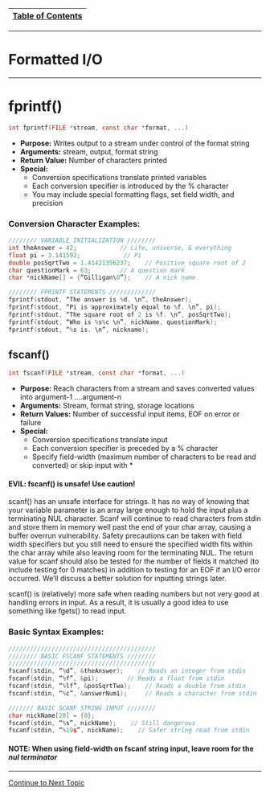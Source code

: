 |[Table of Contents](/00-Table-of-Contents.md)|
|---|

---

# Formatted I/O

---

# fprintf\(\)

```c
int fprintf(FILE *stream, const char *format, ...)
```

* **Purpose:** Writes output to a stream under control of the format string
* **Arguments:** stream, output, format string
* **Return Value:** Number of characters printed
* **Special:**
  * Conversion specifications translate printed variables
  * Each conversion specifier is introduced by the % character
  * You may include special formatting flags, set field width, and precision

### Conversion Character Examples:

```c
//////// VARIABLE INITIALIZATION ////////
int theAnswer = 42;            // Life, universe, & everything
float pi = 3.141592;            // Pi
double posSqrtTwo = 1.41421356237;    // Positive square root of 2
char questionMark = 63;        // A question mark
char *nickName[] = {“Gilligan\0”};    // A nick name

//////// FPRINTF STATEMENTS /////////////
fprintf(stdout, “The answer is %d. \n”, theAnswer);
fprintf(stdout, “Pi is approximately equal to %f. \n”, pi);
fprintf(stdout, “The square root of 2 is %f. \n”, posSqrtTwo);
fprintf(stdout, “Who is %s%c \n”, nickName, questionMark);
fprintf(stdout, “%s is. \n”, nickname);
```

## fscanf\(\)

```c
int fscanf(FILE *stream, const char *format, ...)
```

* **Purpose:** Reach characters from a stream and saves converted values into argument-1 ....argument-n
* **Arguments:** Stream, format string, storage locations
* **Return Values:** Number of successful input items, EOF on error or failure
* **Special:**
  * Conversion specifications translate input
  * Each conversion specifier is preceded by a % character
  * Specify field-width \(maximum number of characters to be read and converted\) or skip input with \*

#### EVIL: fscanf\(\) is unsafe! Use caution!

scanf\(\) has an unsafe interface for strings. It has no way of knowing that your variable parameter is an array large enough to hold the input plus a terminating NUL character. Scanf will continue to read characters from stdin and store them in memory well past the end of your char array, causing a buffer overrun vulnerability. Safety precautions can be taken with field width specifiers but you still need to ensure the specified width fits within the char array while also leaving room for the terminating NUL. The return value for scanf should also be tested for the number of fields it matched \(to include testing for 0 matches\) in addition to testing for an EOF if an I/O error occurred. We’ll discuss a better solution for inputting strings later.

scanf\(\) is \(relatively\) more safe when reading numbers but not very good at handling errors in input. As a result, it is usually a good idea to use something like fgets\(\) to read input.

### Basic Syntax Examples:

```c
/////////////////////////////////////////
//////// BASIC FSCANF STATEMENTS ////////
/////////////////////////////////////////
fscanf(stdin, “%d”, &theAnswer);    // Reads an integer from stdin
fscanf(stdin, “%f”, &pi);        // Reads a float from stdin
fscanf(stdin, “%lf”, &posSqrtTwo);    // Reads a double from stdin
fscanf(stdin, “%c”, &answerNum1);     // Reads a character from stdin

/////// BASIC SCANF STRING INPUT ////////
char nickName[20] = {0};
fscanf(stdin, “%s”, nickName);    // Still dangerous
fscanf(stdin, “%19s”, nickName);    // Safer string read from stdin
```

#### NOTE: When using field-width on fscanf string input, leave room for the *nul terminator*

---

<a href="https://github.com/CyberTrainingUSAF/05-C-Programming/blob/master/05_Operators_expressions/README.md" rel="Continue to Next Topic"> Continue to Next Topic </a>

